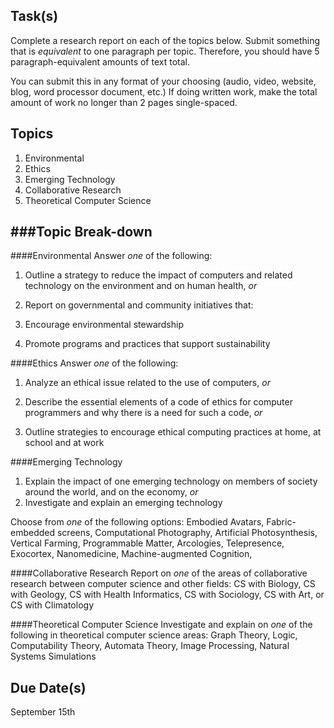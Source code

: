 Task(s)
-------
Complete a research report on each of the topics below.  Submit something that is _equivalent_ to one paragraph per topic.  Therefore, you should have 5 paragraph-equivalent amounts of text total.  

You can submit this in any format of your choosing (audio, video, website, blog, word processor document, etc.) If doing written work, make the total amount of work no longer than 2 pages single-spaced.

Topics
------
1. Environmental
2. Ethics
3. Emerging Technology
4. Collaborative Research
5. Theoretical Computer Science

###Topic Break-down
--------
####Environmental
Answer _one_ of the following:

1. Outline a strategy to reduce the impact of computers and related technology on the 
environment and on human health, _or_

2. Report on governmental and community initiatives that:
  1. Encourage environmental stewardship
  2. Promote programs and practices that support sustainability

####Ethics
Answer _one_ of the following:

1. Analyze an ethical issue related to the use of computers, _or_

2. Describe the essential elements of a code of ethics for computer programmers and why there is 
a need for such a code, _or_

3. Outline strategies to encourage ethical computing practices at home, at school and at work

####Emerging Technology
1. Explain the impact of one emerging technology on members of society around the world, and on 
the economy, _or_
2. Investigate and explain an emerging technology

Choose from _one_ of the following options: Embodied Avatars, Fabric-embedded screens, Computational Photography, Artificial Photosynthesis, Vertical Farming, Programmable Matter, Arcologies, Telepresence, Exocortex, Nanomedicine, Machine-augmented Cognition, 

####Collaborative Research
Report on _one_ of the areas of collaborative research between computer science and other fields: CS with Biology, CS with Geology, CS with Health Informatics, CS with Sociology, CS with Art, or CS with Climatology

####Theoretical Computer Science
Investigate and explain on _one_ of the following in theoretical computer science areas: Graph Theory, Logic, Computability Theory, Automata Theory, Image Processing, Natural Systems Simulations

Due Date(s)
-----------
September 15th
